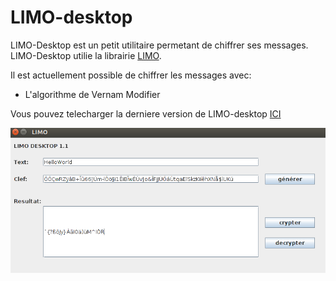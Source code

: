 LIMO-desktop
============

LIMO-Desktop est un petit utilitaire permetant de chiffrer ses messages.
LIMO-Desktop utilie la librairie [LIMO](https://github.com/app-solutions/limo).


Il est actuellement possible de chiffrer les messages avec:
 * L'algorithme de Vernam Modifier

Vous pouvez telecharger la derniere version de LIMO-desktop [ICI](https://sourceforge.net/projects/limodesktop/)

![Screenshot](screenshot.png)
